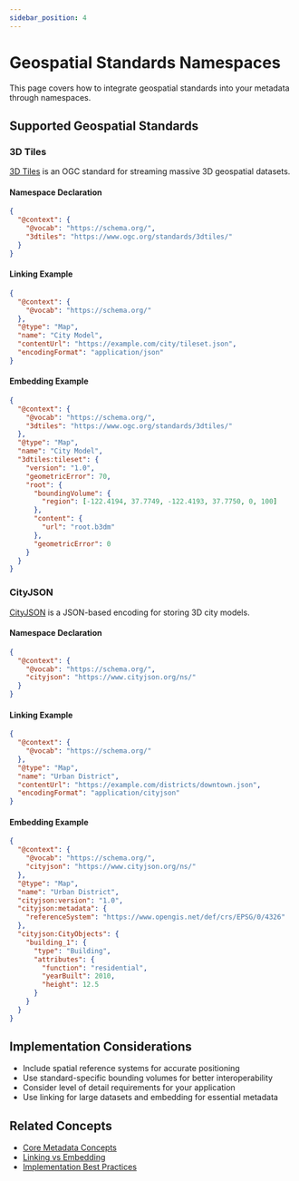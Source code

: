 ```yaml
---
sidebar_position: 4
---
```


# Geospatial Standards Namespaces

This page covers how to integrate geospatial standards into your metadata through namespaces.

## Supported Geospatial Standards

### 3D Tiles

[3D Tiles](https://www.ogc.org/standards/3dtiles) is an OGC standard for streaming massive 3D geospatial datasets.

#### Namespace Declaration

```json
{
  "@context": {
    "@vocab": "https://schema.org/",
    "3dtiles": "https://www.ogc.org/standards/3dtiles/"
  }
}
```

#### Linking Example

```json
{
  "@context": {
    "@vocab": "https://schema.org/"
  },
  "@type": "Map",
  "name": "City Model",
  "contentUrl": "https://example.com/city/tileset.json",
  "encodingFormat": "application/json"
}
```

#### Embedding Example

```json
{
  "@context": {
    "@vocab": "https://schema.org/",
    "3dtiles": "https://www.ogc.org/standards/3dtiles/"
  },
  "@type": "Map",
  "name": "City Model",
  "3dtiles:tileset": {
    "version": "1.0",
    "geometricError": 70,
    "root": {
      "boundingVolume": {
        "region": [-122.4194, 37.7749, -122.4193, 37.7750, 0, 100]
      },
      "content": {
        "url": "root.b3dm"
      },
      "geometricError": 0
    }
  }
}
```

### CityJSON

[CityJSON](https://www.cityjson.org/) is a JSON-based encoding for storing 3D city models.

#### Namespace Declaration

```json
{
  "@context": {
    "@vocab": "https://schema.org/",
    "cityjson": "https://www.cityjson.org/ns/"
  }
}
```

#### Linking Example

```json
{
  "@context": {
    "@vocab": "https://schema.org/"
  },
  "@type": "Map",
  "name": "Urban District",
  "contentUrl": "https://example.com/districts/downtown.json",
  "encodingFormat": "application/cityjson"
}
```

#### Embedding Example

```json
{
  "@context": {
    "@vocab": "https://schema.org/",
    "cityjson": "https://www.cityjson.org/ns/"
  },
  "@type": "Map",
  "name": "Urban District",
  "cityjson:version": "1.0",
  "cityjson:metadata": {
    "referenceSystem": "https://www.opengis.net/def/crs/EPSG/0/4326"
  },
  "cityjson:CityObjects": {
    "building_1": {
      "type": "Building",
      "attributes": {
        "function": "residential",
        "yearBuilt": 2010,
        "height": 12.5
      }
    }
  }
}
```

## Implementation Considerations

- Include spatial reference systems for accurate positioning
- Use standard-specific bounding volumes for better interoperability
- Consider level of detail requirements for your application
- Use linking for large datasets and embedding for essential metadata

## Related Concepts

- [Core Metadata Concepts](../concepts/core-metadata-concepts.md)
- [Linking vs Embedding](../concepts/linking-vs-embedding.md)
- [Implementation Best Practices](../implementation/best-practices.md) 